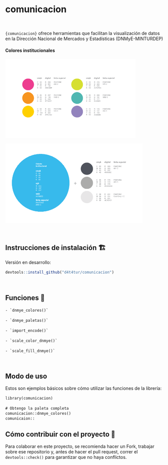 
# comunicacion

<!-- badges: start -->
<!-- badges: end -->

<br>

`{comunicacion}` ofrece herramientas que facilitan la visualización de datos en la Dirección Nacional de Mercados y Estadísticas (DNMyE-MINTURDEP)

#### Colores institucionales
<a><img src='man/figures/paleta_institucional_1.png' height="250" /></a>

<a><img src='man/figures/paleta_institucional_2.png' height="250" /></a>

<br>



## Instrucciones de instalación :building_construction:

Versión en desarrollo:

``` r
devtools::install_github("d4t4tur/comunicacion")
```


<br>

## Funciones :test_tube:

    - `dnmye_colores()`
    
    - `dnmye_paletas()`
    
    - `import_encode()`
    
    - `scale_color_dnmye()`
    
    - `scale_fill_dnmye()`


<br> 

## Modo de uso

Estos son ejemplos básicos sobre cómo utilizar las funciones de la librería:


```{r}
library(comunicacion)

# Obtengo la paleta completa
comunicacion::dnmye_colores()
comunicaion::
```


## Cómo contribuir con el proyecto :twisted_rightwards_arrows:

Para colaborar en este proyecto, se recomienda hacer un Fork, trabajar sobre ese repositorio y, antes de hacer el pull request, correr el `devtools::check()` para garantizar que no haya conflictos.




